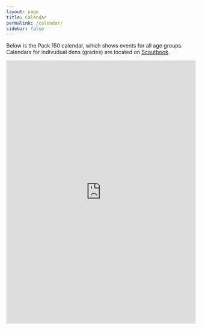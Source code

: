 ```yaml
---
layout: page
title: Calendar
permalink: /calendar/
sidebar: false
---
```

Below is the Pack 150 calendar, which shows events for all age groups. Calendars for indivudual dens (grades) are located on  [Scoutbook](http://scoutbook.com).
<iframe src="https://calendar.google.com/calendar/b/2/embed?height=600&amp;wkst=1&amp;bgcolor=%23ffffff&amp;ctz=America%2FNew_York&amp;src=ZW4udXNhI2hvbGlkYXlAZ3JvdXAudi5jYWxlbmRhci5nb29nbGUuY29t&amp;src=bG02cm5sY3NnNzBzY2kzbHQ2b2VtNGx0dWVhdG44aW5AaW1wb3J0LmNhbGVuZGFyLmdvb2dsZS5jb20&amp;color=%230B8043&amp;color=%23003f87&amp;showTitle=0&amp;showCalendars=0&amp;showTabs=1&amp;showPrint=0&amp;showDate=1" style="border-width:0" width="100%" height="700" frameborder="0" scrolling="no"></iframe>
